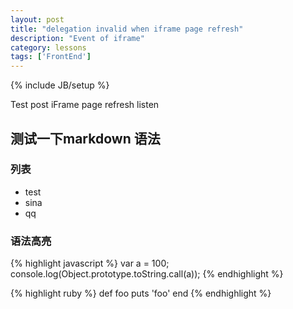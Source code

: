 ```yaml
---
layout: post
title: "delegation invalid when iframe page refresh"
description: "Event of iframe"
category: lessons 
tags: ['FrontEnd']
---
```

{% include JB/setup %}

Test post
iFrame page refresh listen

## 测试一下markdown 语法

### 列表

* test
* sina
* qq

### 语法高亮

{% highlight javascript %}
var a = 100;
console.log(Object.prototype.toString.call(a));
{% endhighlight %}

{% highlight ruby %}
def foo
  puts 'foo'
end
{% endhighlight %}
